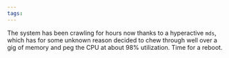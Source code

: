 ```yaml
---
tags: 
---
```


The system has been crawling for hours now thanks to a hyperactive `mds`, which has for some unknown reason decided to chew through well over a gig of memory and peg the CPU at about 98% utilization. Time for a reboot.
